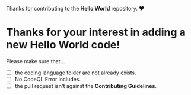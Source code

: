 Thanks for contributing to the **Hello World** repository. ❤

# Thanks for your interest in adding a new Hello World code!
Please make sure that...
- [ ] the coding language folder are not already exists.
- [ ] No CodeQL Error includes.
- [ ] the pull request isn't against the **Contributing Guidelines**.
